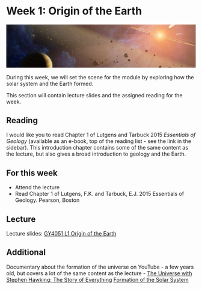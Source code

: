 # Week 1: Origin of the Earth

![Week 1 Cover image](./assets/images/ESS2.png)

During this week, we will set the scene for the module by exploring how the solar system and the Earth formed.

This section will contain lecture slides and the assigned reading for the week.

## Reading

I would like you to read Chapter 1 of Lutgens and Tarbuck 2015 *Essentials of Geology* (available as an e-book, top of the reading list - see the link in the sidebar). This introduction chapter contains some of the same content as the lecture, but also gives a broad introduction to geology and the Earth.

## For this week

 - Attend the lecture
 - Read Chapter 1 of Lutgens, F.K. and Tarbuck, E.J. 2015 Essentials of Geology. Pearson, Boston

## Lecture

Lecture slides: [GY4051 L1 Origin of the Earth](./assets/lectures/GY4051_L1_Origin_of_the_Earth.pdf)

## Additional

Documentary about the formation of the universe on YouTube - a few years old, but covers a lot of the same content as the lecture - [The Universe with Stephen Hawking: The Story of Everything](https://www.youtube.com/watch?v=DFSoT0p9AB0) [Formation of the Solar System](https://www.youtube.com/watch?v=Uhy1fucSRQI)